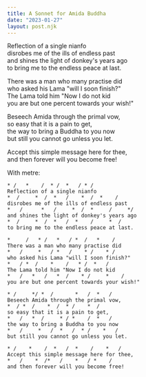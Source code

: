 ```yaml
---
title: A Sonnet for Amida Buddha
date: "2023-01-27"
layout: post.njk
---
```


Reflection of a single nianfo  
disrobes me of the ills of endless past  
and shines the light of donkey's years ago  
to bring me to the endless peace at last.  

There was a man who many practise did  
who asked his Lama "will I soon finish?"  
The Lama told him "Now I do not kid  
you are but one percent towards your wish!"  

Beseech Amida through the primal vow,  
so easy that it is a pain to get,  
the way to bring a Buddha to you now  
but still you cannot go unless you let.  

Accept this simple message here for thee,  
and then forever will you become free!  

With metre:

```
* /   *    /  * /  *   / * /
Reflection of a single nianfo
*  /     *  /  *   /    *  /  *    /
disrobes me of the ills of endless past
*   /      *   /     *  /  *     /     */
and shines the light of donkey's years ago
*  /     *  /  *   /  *    /     *  /
to bring me to the endless peace at last.

*     /   * /   *   / *  /   *    /
There was a man who many practise did
*   /     *   / *   /    * /    * /
who asked his Lama "will I soon finish?"
*   / *  /    *    /   * /  *   /
The Lama told him "Now I do not kid
*   /   *   /   *  /    * /     *    /
you are but one percent towards your wish!"

* /     */ *  /       *   /  *   /
Beseech Amida through the primal vow,
*  / *  /    *  /  * /    *  /
so easy that it is a pain to get,
*   /   *  /     * / *    /  *   /
the way to bring a Buddha to you now
*   /     *   /  *   /  * /    *   /
but still you cannot go unless you let.

* /    *    /  *   /  *    /    *   /
Accept this simple message here for thee,
*   /    *  /*   /    *   / *    /
and then forever will you become free!
```

